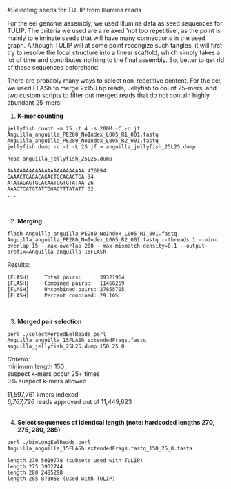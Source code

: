 #Selecting seeds for TULIP from Illumina reads

For the eel genome assembly, we used Illumina data as seed sequences for TULIP. The criteria we used are a relaxed 'not too repetitive', as the point is mainly to eliminate seeds that will have many connections in the seed graph. Although TULIP will at some point recongize such tangles, it will first try to resolve the local structure into a linear scaffold, which simply takes a lot of time and contributes nothing to the final assembly. So, better to get rid of these sequences beforehand.<br>

There are probably many ways to select non-repetitive content. For the eel, we used FLASh to merge 2x150 bp reads, Jellyfish to count 25-mers, and two custom scripts to filter out merged reads that do not contain highly abundant 25-mers:<br>

1. **K-mer counting** <br>
  ```
  jellyfish count -m 25 -t 4 -s 200M -C -o jf  Anguilla_anguilla_PE280_NoIndex_L005_R1_001.fastq Anguilla_anguilla_PE280_NoIndex_L005_R2_001.fastq 
  jellyfish dump -c -t -L 25 jf > anguilla_jellyfish_25L25.dump
  ```
  ```
  head anguilla_jellyfish_25L25.dump 
  ```
  ```
  AAAAAAAAAAAAAAAAAAAAAAAAA	476094
  GAAACTGAGACAGACTGCAGACTGA	34
  ATATAGAGTGCACAATGGTGTATAA	26
  AAACTCATGTATTGGACTTTATATT	32
  ...
  ```
  <br>

2. **Merging** <br>
  ```
  flash Anguilla_anguilla_PE280_NoIndex_L005_R1_001.fastq  Anguilla_anguilla_PE280_NoIndex_L005_R2_001.fastq --threads 1 --min-overlap 15 --max-overlap 200 --max-mismatch-density=0.1 --output-prefix=Anguilla_anguilla_15FLASh
  ```
  Results:
  ```
  [FLASH]     Total pairs:      39321964
  [FLASH]     Combined pairs:   11466259
  [FLASH]     Uncombined pairs: 27855705
  [FLASH]     Percent combined: 29.16%
  ```
  <br>
  
3. **Merged pair selection**<br>
  ```
  perl ./selectMergedEelReads.perl Anguilla_anguilla_15FLASh.extendedFrags.fastq anguilla_jellyfish_25L25.dump 150 25 0
  ```
  _Criteria:_<br>
  minimum length 150<br>
  suspect k-mers occur 25+ times<br>
  0% suspect k-mers allowed<br>
  
  11,597,761 kmers indexed<br>
  _6,767,726_ reads approved out of 11,449,623<br>
  <br>

4. **Select sequences of identical length (note: hardcoded lengths 270, 275, 280, 285)**<br>
  ```
  perl ./binLongEelReads.perl Anguilla_anguilla_15FLASh.extendedFrags.fastq_150_25_0.fasta 
  ```
  ```
  length 270 5019778 (subsets used with TULIP)
  length 275 3932744
  length 280 2485298
  length 285 873058 (used with TULIP)
  ```
